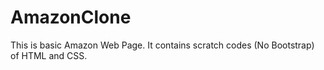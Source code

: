 # AmazonClone

This is basic Amazon Web Page.
It contains scratch codes (No Bootstrap) of HTML and CSS.